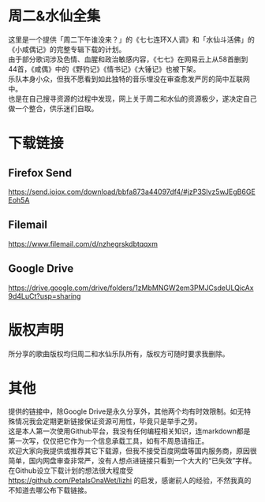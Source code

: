 # 周二&水仙全集
这里是一个提供「周二下午谁没来？」的《七七连环X人调》和「水仙斗活佛」的《小咸偶记》的完整专辑下载的计划。  
由于部分歌词涉及色情、血腥和政治敏感内容，《七七》在网易云上从58首删到44首，《咸偶》中的《野钓记》《情书记》《大锤记》也被下架。  
乐队本身小众，但我不愿看到如此独特的音乐埋没在审查愈发严厉的简中互联网中。  
也是在自己搜寻资源的过程中发现，网上关于周二和水仙的资源极少，遂决定自己做一个整合，供乐迷们自取。  
# 下载链接  
## Firefox Send  
https://send.ioiox.com/download/bbfa873a44097df4/#jzP3Slvz5wJEgB6GEEoh5A  
## Filemail  
https://www.filemail.com/d/nzhegrskdbtqqxm  
## Google Drive  
https://drive.google.com/drive/folders/1zMbMNGW2em3PMJCsdeULQicAx9d4LuCt?usp=sharing  
# 版权声明   
所分享的歌曲版权均归周二和水仙乐队所有，版权方可随时要求我删除。    
# 其他  
提供的链接中，除Google Drive是永久分享外，其他两个均有时效限制。如无特殊情况我会定期更新链接保证资源可用性，毕竟只是举手之劳。     
这是本人第一次使用Github平台，我没有任何编程相关知识，连markdown都是第一次写，仅仅把它作为一个信息承载工具，如有不周恳请指正。     
欢迎大家向我提供或推荐其它下载源，但我不接受百度网盘等国内服务商，原因很简单，国内网盘审查非常严，没有人想点进链接只看到一个大大的“已失效”字样。   
在Github设立下载计划的想法很大程度受 https://github.com/PetalsOnaWet/lizhi 的启发，感谢前人的经验，不然我真的不知道去哪公布下载链接。  
